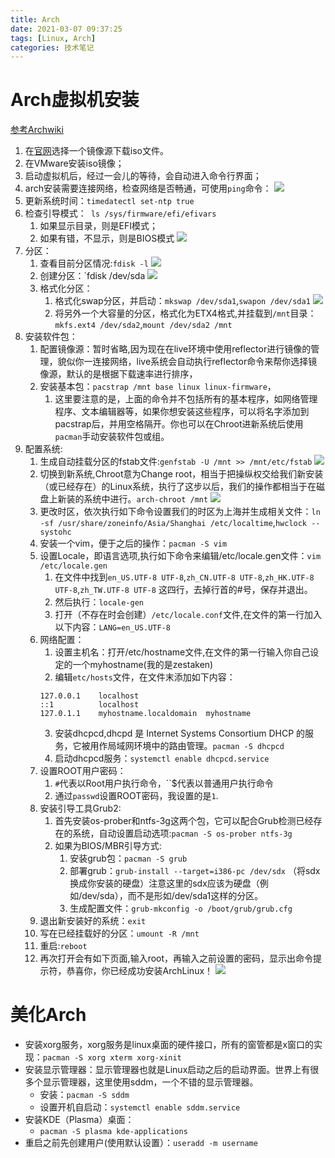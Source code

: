 ```yaml
---
title: Arch
date: 2021-03-07 09:37:25
tags: [Linux, Arch]
categories: 技术笔记
---
```


# Arch虚拟机安装

[参考Archwiki](https://wiki.archlinux.org/index.php/Installation_guide)
1. 在[官网](https://archlinux.org/download/)选择一个镜像源下载iso文件。
2. 在VMware安装iso镜像；
3. 启动虚拟机后，经过一会儿的等待，会自动进入命令行界面；
4. arch安装需要连接网络，检查网络是否畅通，可使用`ping`命令：
   ![](https://zjpicture.oss-cn-beijing.aliyuncs.com/giteePic/picgo-master/img/20210307094657.png)
5. 更新系统时间：`timedatectl set-ntp true`
6. 检查引导模式：` ls /sys/firmware/efi/efivars`
   1. 如果显示目录，则是EFI模式；
   2. 如果有错，不显示，则是BIOS模式
   ![](https://zjpicture.oss-cn-beijing.aliyuncs.com/giteePic/picgo-master/img/20210307101020.png)
7. 分区：
   1. 查看目前分区情况:`fdisk -l`
    ![](https://zjpicture.oss-cn-beijing.aliyuncs.com/giteePic/picgo-master/img/20210307101409.png)
   2. 创建分区：`fdisk /dev/sda
    ![](https://zjpicture.oss-cn-beijing.aliyuncs.com/giteePic/picgo-master/img/20210307102000.png)
   3. 格式化分区：
      1. 格式化swap分区，并启动：`mkswap /dev/sda1`,`swapon /dev/sda1`
        ![](https://zjpicture.oss-cn-beijing.aliyuncs.com/giteePic/picgo-master/img/20210307102440.png)
      2. 将另外一个大容量的分区，格式化为ETX4格式,并挂载到`/mnt`目录：`mkfs.ext4 /dev/sda2`,`mount /dev/sda2 /mnt`
8. 安装软件包：
   1. 配置镜像源：暂时省略,因为现在在live环境中使用reflector进行镜像的管理，貌似你一连接网络，live系统会自动执行reflector命令来帮你选择镜像源，默认的是根据下载速率进行排序，
   2. 安装基本包：`pacstrap /mnt base linux linux-firmware`，
      1. 这里要注意的是，上面的命令并不包括所有的基本程序，如网络管理程序、文本编辑器等，如果你想安装这些程序，可以将名字添加到pacstrap后，并用空格隔开。你也可以在Chroot进新系统后使用`pacman`手动安装软件包或组。
9. 配置系统:
   1. 生成自动挂载分区的fstab文件:`genfstab -U /mnt >> /mnt/etc/fstab`
    ![](https://zjpicture.oss-cn-beijing.aliyuncs.com/giteePic/picgo-master/img/20210307105154.png)
   2. 切换到新系统,Chroot意为Change root，相当于把操纵权交给我们新安装（或已经存在）的Linux系统，执行了这步以后，我们的操作都相当于在磁盘上新装的系统中进行。`arch-chroot /mnt`
    ![](https://zjpicture.oss-cn-beijing.aliyuncs.com/giteePic/picgo-master/img/20210307105356.png)
   3. 更改时区，依次执行如下命令设置我们的时区为上海并生成相关文件：`ln -sf /usr/share/zoneinfo/Asia/Shanghai /etc/localtime`,`hwclock --systohc`
   4. 安装一个vim，便于之后的操作：`pacman -S vim`
   5. 设置Locale，即语言选项,执行如下命令来编辑/etc/locale.gen文件：`vim /etc/locale.gen`
      1. 在文件中找到`en_US.UTF-8 UTF-8`,`zh_CN.UTF-8 UTF-8`,`zh_HK.UTF-8 UTF-8`,`zh_TW.UTF-8 UTF-8` 这四行，去掉行首的#号，保存并退出。
      2. 然后执行：`locale-gen`
      3. 打开（不存在时会创建）`/etc/locale.conf`文件,在文件的第一行加入以下内容：`LANG=en_US.UTF-8`
   6. 网络配置：
      1. 设置主机名：打开/etc/hostname文件,在文件的第一行输入你自己设定的一个myhostname(我的是zestaken)
      2. 编辑`etc/hosts`文件，在文件末添加如下内容：
       ```
       127.0.0.1	localhost
       ::1		    localhost
       127.0.1.1	myhostname.localdomain	myhostname
       ```
       3. 安装dhcpcd,dhcpd 是 Internet Systems Consortium DHCP 的服务，它被用作局域网环境中的路由管理。`pacman -S dhcpcd`
       4. 启动dhcpcd服务：`systemctl enable dhcpcd.service`
    7. 设置ROOT用户密码：
       1. `#`代表以Root用户执行命令，``$代表以普通用户执行命令
       2. 通过`passwd`设置ROOT密码，我设置的是`1`.
    8. 安装引导工具Grub2:
       1. 首先安装os-prober和ntfs-3g这两个包，它可以配合Grub检测已经存在的系统，自动设置启动选项:`pacman -S os-prober ntfs-3g`
       2. 如果为BIOS/MBR引导方式:
          1. 安装grub包：`pacman -S grub`
          2. 部署grub：`grub-install --target=i386-pc /dev/sdx` （将sdx换成你安装的硬盘）注意这里的sdx应该为硬盘（例如/dev/sda），而不是形如/dev/sda1这样的分区。
          3. 生成配置文件：`grub-mkconfig -o /boot/grub/grub.cfg`
    9. 退出新安装好的系统：`exit`
    10. 写在已经挂载好的分区：`umount -R /mnt`
    11. 重启:`reboot`
    12. 再次打开会有如下页面,输入root，再输入之前设置的密码，显示出命令提示符，恭喜你，你已经成功安装ArchLinux！
        ![](https://zjpicture.oss-cn-beijing.aliyuncs.com/giteePic/picgo-master/img/20210307113916.png)

# 美化Arch

* 安装xorg服务，xorg服务是linux桌面的硬件接口，所有的窗管都是x窗口的实现：`pacman -S xorg xterm xorg-xinit`
* 安装显示管理器：显示管理器也就是Linux启动之后的启动界面。世界上有很多个显示管理器，这里使用sddm，一个不错的显示管理器。
  * 安装：`pacman -S sddm`
  * 设置开机自启动：`systemctl enable sddm.service`
* 安装KDE（Plasma）桌面：
  * `pacman -S plasma kde-applications`
* 重启之前先创建用户(使用默认设置）：`useradd -m username`





